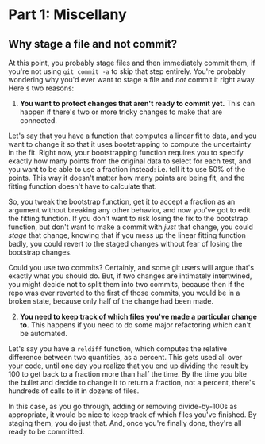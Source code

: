 # Part 1: Miscellany

## Why stage a file and not commit?

At this point, you probably stage files and then immediately commit them, if you're
not using `git commit -a` to skip that step entirely. You're probably wondering why
you'd ever want to stage a file and *not* commit it right away. Here's two reasons:

1. **You want to protect changes that aren't ready to commit yet.** This can happen if
there's two or more tricky changes to make that are connected. 

Let's say that you have 
a function that computes a linear fit to data, and you want to change it so that it
uses bootstrapping to compute the uncertainty in the fit. Right now, your bootstrapping
function requires you to specify exactly how many points from the original data to 
select for each test, and you want to be able to use a fraction instead: i.e. tell it
to use 50% of the points. This way it doesn't matter how many points are being fit, and
the fitting function doesn't have to calculate that.

So, you tweak the bootstrap function, get it to accept a fraction as an argument without
breaking any other behavior, and now you've got to edit the fitting function. If you
don't want to risk losing the fix to the bootstrap function, but don't want to make a
commit with *just* that change, you could *stage* that change, knowing that if you
mess up the linear fitting function badly, you could revert to the staged changes without
fear of losing the bootstrap changes.

Could you use two commits? Certainly, and some git users will argue that's exactly what
you should do.  But, if two changes are intimately intertwined, you might decide not
to split them into two commits, because then if the repo was ever reverted to the first
of those commits, you would be in a broken state, because only half of the change had
been made.

2. **You need to keep track of which files you've made a particular change to.**  This
happens if you need to do some major refactoring which can't be automated.

Let's say you have a `reldiff` function, which computes the relative difference between
two quantities, as a percent. This gets used all over your code, until one day you 
realize that you end up dividing the result by 100 to get back to a fraction more than
half the time. By the time you bite the bullet and decide to change it to return a fraction,
not a percent, there's hundreds of calls to it in dozens of files. 

In this case, as you go through, adding or removing divide-by-100s as appropriate, it would
be nice to keep track of which files you've finished. By staging them, you do just that. And,
once you're finally done, they're all ready to be committed.
